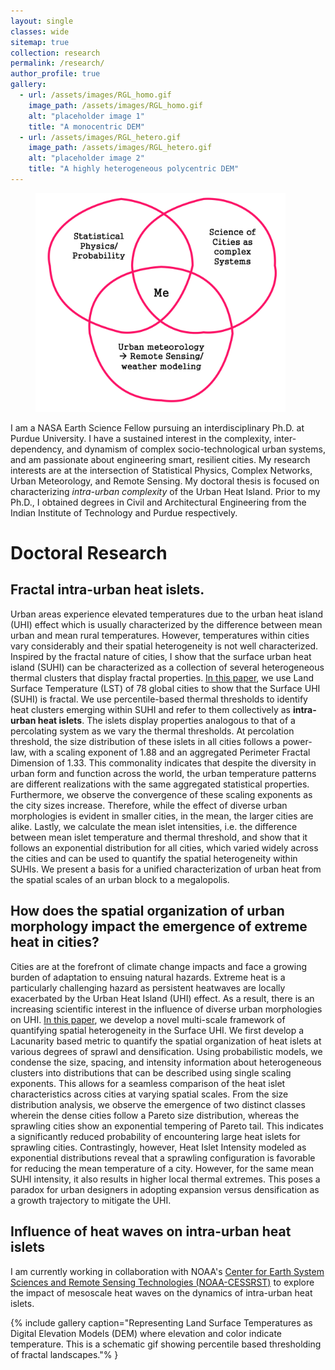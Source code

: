 ```yaml
---
layout: single
classes: wide
sitemap: true
collection: research
permalink: /research/
author_profile: true
gallery:
  - url: /assets/images/RGL_homo.gif
    image_path: /assets/images/RGL_homo.gif
    alt: "placeholder image 1"
    title: "A monocentric DEM"
  - url: /assets/images/RGL_hetero.gif
    image_path: /assets/images/RGL_hetero.gif
    alt: "placeholder image 2"
    title: "A highly heterogeneous polycentric DEM"
---
```



<figure style="width: 400px" class="align-right">
  <img src="/assets/images/Research-Venn-white.png" alt="Research Venn">
</figure>

I am a NASA Earth Science Fellow pursuing an interdisciplinary Ph.D. at Purdue University. I have a sustained interest in the complexity, inter-dependency, and dynamism of complex socio-technological urban systems, and am passionate about engineering smart, resilient cities. My research interests are at the intersection of Statistical Physics, Complex Networks, Urban Meteorology, and Remote Sensing. My doctoral thesis is focused on characterizing *intra-urban complexity* of the Urban Heat Island. Prior to my Ph.D., I obtained degrees in Civil and Architectural Engineering from the Indian Institute of Technology and Purdue respectively.


# Doctoral Research

## Fractal intra-urban heat islets.
Urban areas experience elevated temperatures due to the urban heat island (UHI) effect which is usually characterized by the difference between mean urban and mean rural temperatures. However, temperatures within cities vary considerably and their spatial heterogeneity is not well characterized. Inspired by the fractal nature of cities, I show that the surface urban heat island (SUHI) can be characterized as a collection of several heterogeneous thermal clusters that display fractal properties. [In this paper](https://eartharxiv.org/t9s3g/), we use Land Surface Temperature (LST) of 78 global cities to show that the Surface UHI (SUHI) is fractal. We use percentile-based thermal thresholds to identify heat clusters emerging within SUHI and refer to them collectively as **intra-urban heat islets**. The islets display properties analogous to that of a percolating system as we vary the thermal thresholds. At percolation threshold, the size distribution of these islets in all cities follows a power-law, with a scaling exponent of 1.88 and an aggregated Perimeter Fractal Dimension of 1.33. This commonality indicates that despite the diversity in urban form and function across the world, the urban temperature patterns are different realizations with the same aggregated statistical properties. Furthermore, we observe the convergence of these scaling exponents as the city sizes increase. Therefore, while the effect of diverse urban morphologies is evident in smaller cities, in the mean, the larger cities are alike. Lastly, we calculate the mean islet intensities, i.e. the difference between mean islet temperature and thermal threshold, and show that it follows an exponential distribution for all cities, which varied widely across the cities and can be used to quantify the spatial heterogeneity within SUHIs. We present a basis for a unified characterization of urban heat from the spatial scales of an urban block to a megalopolis.

## How does the spatial organization of urban morphology impact the emergence of extreme heat in cities?
Cities are at the forefront of climate change impacts and face a growing burden of adaptation to ensuing natural hazards. Extreme heat is a particularly challenging hazard as persistent heatwaves are locally exacerbated by the Urban Heat Island (UHI) effect. As a result, there is an increasing scientific interest in the influence of diverse urban morphologies on UHI. [In this paper](https://eartharxiv.org/gxj9m/), we develop a novel multi-scale framework of quantifying spatial heterogeneity in the Surface UHI. We first develop a Lacunarity based metric to quantify the spatial organization of heat islets at various degrees of sprawl and densification. Using probabilistic models, we condense the size, spacing, and intensity information about heterogeneous clusters into distributions that can be described using single scaling exponents. This allows for a seamless comparison of the heat islet characteristics across cities at varying spatial scales. From the size distribution analysis, we observe the emergence of two distinct classes wherein the dense cities follow a Pareto size distribution, whereas the sprawling cities show an exponential tempering of Pareto tail. This indicates a significantly reduced probability of encountering large heat islets for sprawling cities. Contrastingly, however, Heat Islet Intensity modeled as exponential distributions reveal that a sprawling configuration is favorable for reducing the mean temperature of a city. However, for the same mean SUHI intensity, it also results in higher local thermal extremes. This poses a paradox for urban designers in adopting expansion versus densification as a growth trajectory to mitigate the UHI.

## Influence of heat waves on intra-urban heat islets
I am currently working in collaboration with NOAA's [Center for Earth System Sciences and Remote Sensing Technologies (NOAA-CESSRST)](https://www.noaacrest.org/) to explore the impact of mesoscale heat waves on the dynamics of intra-urban heat islets.

{% include gallery caption="Representing Land Surface Temperatures as Digital Elevation Models (DEM) where elevation and color indicate temperature. This is a schematic gif showing percentile based thresholding of fractal landscapes."% }

<!--
# Master's Research

## Resilience Analysis of Climate Proofing strategies of cities.



<!--
This page is under construction
## Intra-urban heat islets

<figure style="width: 850px" class="align-center">
  <img src="/assets/images/World_Map.png" alt="">
</figure>

-->
